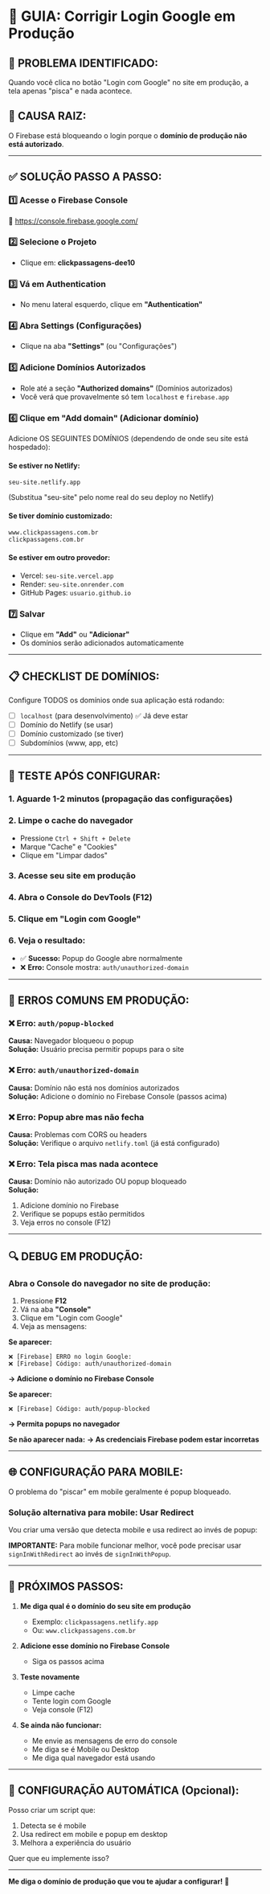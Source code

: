 # 🔧 GUIA: Corrigir Login Google em Produção

## 🔴 PROBLEMA IDENTIFICADO:
Quando você clica no botão "Login com Google" no site em produção, a tela apenas "pisca" e nada acontece.

## 🎯 CAUSA RAIZ:
O Firebase está bloqueando o login porque o **domínio de produção não está autorizado**.

---

## ✅ SOLUÇÃO PASSO A PASSO:

### 1️⃣ **Acesse o Firebase Console**
🔗 https://console.firebase.google.com/

### 2️⃣ **Selecione o Projeto**
- Clique em: **clickpassagens-dee10**

### 3️⃣ **Vá em Authentication**
- No menu lateral esquerdo, clique em **"Authentication"**

### 4️⃣ **Abra Settings (Configurações)**
- Clique na aba **"Settings"** (ou "Configurações")

### 5️⃣ **Adicione Domínios Autorizados**
- Role até a seção **"Authorized domains"** (Domínios autorizados)
- Você verá que provavelmente só tem `localhost` e `firebase.app`

### 6️⃣ **Clique em "Add domain" (Adicionar domínio)**

Adicione OS SEGUINTES DOMÍNIOS (dependendo de onde seu site está hospedado):

#### Se estiver no Netlify:
```
seu-site.netlify.app
```
(Substitua "seu-site" pelo nome real do seu deploy no Netlify)

#### Se tiver domínio customizado:
```
www.clickpassagens.com.br
clickpassagens.com.br
```

#### Se estiver em outro provedor:
- Vercel: `seu-site.vercel.app`
- Render: `seu-site.onrender.com`
- GitHub Pages: `usuario.github.io`

### 7️⃣ **Salvar**
- Clique em **"Add"** ou **"Adicionar"**
- Os domínios serão adicionados automaticamente

---

## 📋 CHECKLIST DE DOMÍNIOS:

Configure TODOS os domínios onde sua aplicação está rodando:

- [ ] `localhost` (para desenvolvimento) ✅ Já deve estar
- [ ] Domínio do Netlify (se usar)
- [ ] Domínio customizado (se tiver)
- [ ] Subdomínios (www, app, etc)

---

## 🧪 TESTE APÓS CONFIGURAR:

### 1. **Aguarde 1-2 minutos** (propagação das configurações)

### 2. **Limpe o cache do navegador**
   - Pressione `Ctrl + Shift + Delete`
   - Marque "Cache" e "Cookies"
   - Clique em "Limpar dados"

### 3. **Acesse seu site em produção**

### 4. **Abra o Console do DevTools** (F12)

### 5. **Clique em "Login com Google"**

### 6. **Veja o resultado:**
   - ✅ **Sucesso:** Popup do Google abre normalmente
   - ❌ **Erro:** Console mostra: `auth/unauthorized-domain`

---

## 🐛 ERROS COMUNS EM PRODUÇÃO:

### ❌ **Erro: `auth/popup-blocked`**
**Causa:** Navegador bloqueou o popup  
**Solução:** Usuário precisa permitir popups para o site

### ❌ **Erro: `auth/unauthorized-domain`**
**Causa:** Domínio não está nos domínios autorizados  
**Solução:** Adicione o domínio no Firebase Console (passos acima)

### ❌ **Erro: Popup abre mas não fecha**
**Causa:** Problemas com CORS ou headers  
**Solução:** Verifique o arquivo `netlify.toml` (já está configurado)

### ❌ **Erro: Tela pisca mas nada acontece**
**Causa:** Domínio não autorizado OU popup bloqueado  
**Solução:** 
1. Adicione domínio no Firebase
2. Verifique se popups estão permitidos
3. Veja erros no console (F12)

---

## 🔍 DEBUG EM PRODUÇÃO:

### Abra o Console do navegador no site de produção:

1. Pressione **F12**
2. Vá na aba **"Console"**
3. Clique em "Login com Google"
4. Veja as mensagens:

**Se aparecer:**
```
❌ [Firebase] ERRO no login Google:
❌ [Firebase] Código: auth/unauthorized-domain
```
**→ Adicione o domínio no Firebase Console**

**Se aparecer:**
```
❌ [Firebase] Código: auth/popup-blocked
```
**→ Permita popups no navegador**

**Se não aparecer nada:**
**→ As credenciais Firebase podem estar incorretas**

---

## 🌐 CONFIGURAÇÃO PARA MOBILE:

O problema do "piscar" em mobile geralmente é popup bloqueado.

### Solução alternativa para mobile: Usar Redirect

Vou criar uma versão que detecta mobile e usa redirect ao invés de popup:

**IMPORTANTE:** Para mobile funcionar melhor, você pode precisar usar `signInWithRedirect` ao invés de `signInWithPopup`.

---

## 📝 PRÓXIMOS PASSOS:

1. **Me diga qual é o domínio do seu site em produção**
   - Exemplo: `clickpassagens.netlify.app`
   - Ou: `www.clickpassagens.com.br`

2. **Adicione esse domínio no Firebase Console**
   - Siga os passos acima

3. **Teste novamente**
   - Limpe cache
   - Tente login com Google
   - Veja console (F12)

4. **Se ainda não funcionar:**
   - Me envie as mensagens de erro do console
   - Me diga se é Mobile ou Desktop
   - Me diga qual navegador está usando

---

## 🔧 CONFIGURAÇÃO AUTOMÁTICA (Opcional):

Posso criar um script que:
1. Detecta se é mobile
2. Usa redirect em mobile e popup em desktop
3. Melhora a experiência do usuário

Quer que eu implemente isso?

---

**Me diga o domínio de produção que vou te ajudar a configurar!** 🚀
